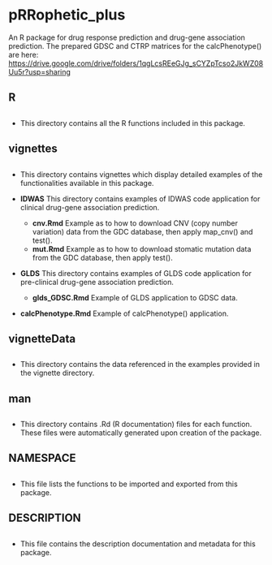 # pRRophetic_plus

An R package for drug response prediction and drug-gene association prediction. The prepared GDSC and CTRP matrices for the calcPhenotype() are here: https://drive.google.com/drive/folders/1qgLcsREeGJg_sCYZpTcso2JkWZ08Uu5r?usp=sharing

## R <h2>
 * This directory contains all the R functions included in this package. 

## vignettes <h2> 
  *  This directory contains vignettes which display detailed examples of the functionalities available in this package.
  *  **IDWAS** This directory contains examples of IDWAS code application for clinical drug-gene association prediction. 
      + **cnv.Rmd** Example as to how to download CNV (copy number variation) data from the GDC database, then apply map_cnv() and test().
      + **mut.Rmd** Example as to how to download stomatic mutation data from the GDC database, then apply test(). 

  * **GLDS** This directory contains examples of GLDS code application for pre-clinical drug-gene association prediction. 
      + **glds_GDSC.Rmd** Example of GLDS application to GDSC data. 

  * **calcPhenotype.Rmd** Example of calcPhenotype() application.

## vignetteData <h2>
  * This directory contains the data referenced in the examples provided in the vignette directory. 

## man <h2>
 * This directory contains .Rd (R documentation) files for each function. These files were automatically generated upon creation of the package. 

## NAMESPACE <h2>
 * This file lists the functions to be imported and exported from this package. 

## DESCRIPTION <h2>
 * This file contains the description documentation and metadata for this package. 
